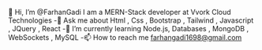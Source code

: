  👋 Hi, I’m @FarhanGadi
   I am a MERN-Stack developer at Vvork Cloud Technologies
 -💬 Ask me about Html , Css , Bootstrap , Tailwind , Javascript , JQuery , React
 -🌱 I’m currently learning Node.js, Databases , MongoDB , WebSockets , MySQL
 -📫 How to reach me farhangadi1698@gmail.com

